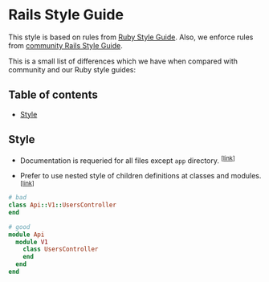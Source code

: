 # Rails Style Guide

This style is based on rules from [Ruby Style Guide](docs/STYLE_GUIDE.md). Also, we enforce rules from [community Rails Style Guide][1].

This is a small list of differences which we have when compared with community and our Ruby style guides:

## Table of contents

* [Style](#Style)

## Style

* <a name="documentation"></a>
  Documentation is requeried for all files except `app` directory.
  <sup>[[link](#documentation)]</sup>

* <a name="nested-style-and-modules"></a>
  Prefer to use nested style of children definitions at classes and modules.
  <sup>[[link](#nested-style-and-modules)]</sup>

```ruby
# bad
class Api::V1::UsersController
end

# good
module Api
  module V1
    class UsersController
    end
  end
end
```

[1]: https://github.com/rubocop-hq/rails-style-guide
